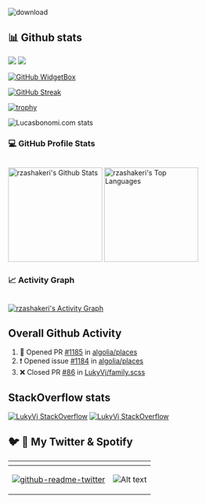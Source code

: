 ![download](https://user-images.githubusercontent.com/1630200/171373072-354f6264-690c-4c8d-a5c9-dd5094e4d35e.png)

<!--
**LukyVj/LukyVj** is a ✨ _special_ ✨ repository because its `README.md` (this file) appears on your GitHub profile.

Here are some ideas to get you started:

- 🔭 I’m currently working on ...
- 🌱 I’m currently learning ...
- 👯 I’m looking to collaborate on ...
- 🤔 I’m looking for help with ...
- 💬 Ask me about ...
- 📫 How to reach me: ...
- 😄 Pronouns: ...
- ⚡ Fun fact: ...
-->

## 📊 Github stats
![](https://komarev.com/ghpvc/?username=LukyVj&label=PROFILE+VIEWS) ![](https://gitwar.herokuapp.com/badge?username=LukyVj&style=flat-square)

[![GitHub WidgetBox](https://github-widgetbox.vercel.app/api/profile?username=LukyVj&data=followers,repositories,stars,commits)](https://github.com/Jurredr/github-widgetbox)

[![GitHub Streak](https://github-readme-streak-stats.herokuapp.com?user=LukyVj&theme=github-light&hide_border=true)](https://git.io/streak-stats)

[![trophy](https://github-profile-trophy.vercel.app/?username=lukyvj&theme=algolia)](https://github.com/ryo-ma/github-profile-trophy)

![Lucasbonomi.com stats](https://pagespeed-insights.herokuapp.com/?url=https://lucasbonomi.com)


### 💻 GitHub Profile Stats
  <br/>
    <a href="https://github.com/anuraghazra/github-readme-stats"><img alt="rzashakeri's Github Stats" src="https://github-readme-stats.vercel.app/api/?username=lukyvj&show_icons=true&count_private=true&theme=default&hide_border=true&bg_color=fff&title_color=00E676&icon_color=00E676" height="192px"/></a>
  <a href="https://github.com/anuraghazra/github-readme-stats"><img alt="rzashakeri's Top Languages" src="https://github-readme-stats.vercel.app/api/top-langs/?username=lukyvj&langs_count=8&layout=compact&theme=default&hide_border=true&bg_color=fff&title_color=000&icon_color=000&hide=Jupyter%20Notebook" height="192px"/></a>
  <br/>
  
### 📈 Activity Graph
  <br/>
<a href="https://github.com/ashutosh00710/github-readme-activity-graph"><img alt="rzashakeri's Activity Graph" src="https://activity-graph.herokuapp.com/graph/?username=lukyvj&bg_color=fff&color=000&line=00E676&point=000&hide_border=true" /></a>

## Overall Github Activity
<!--START_SECTION:activity-->
1. 💪 Opened PR [#1185](https://github.com/algolia/places/pull/1185) in [algolia/places](https://github.com/algolia/places)
2. ❗️ Opened issue [#1184](https://github.com/algolia/places/issues/1184) in [algolia/places](https://github.com/algolia/places)
3. ❌ Closed PR [#86](https://github.com/LukyVj/family.scss/pull/86) in [LukyVj/family.scss](https://github.com/LukyVj/family.scss)
<!--END_SECTION:activity-->

## StackOverflow stats
[![LukyVj StackOverflow](https://github-readme-stackoverflow.vercel.app/?userID=1331432)](https://stackoverflow.com/users/1331432/lukyvj)
[![LukyVj StackOverflow](https://stackoverflow-badge.herokuapp.com/api/StackOverflowBadge/1331432)](https://stackoverflow.com/users/1331432/lukyvj)



## 🐦 🎵 My Twitter & Spotify

<table data-sourcepos="40:1-43:178">
<thead>
<tr data-sourcepos="40:1-40:8">
<th data-sourcepos="40:2-40:4"></th>
<th data-sourcepos="40:6-40:7"></th>
</tr>
</thead>
<tbody>
<tr data-sourcepos="42:1-42:137">
<td data-sourcepos="42:2-42:135"><a href="https://github.com/gazf/github-readme-twitter"><img src="https://camo.githubusercontent.com/002a2b86254053cc6dd61cb7c53e0845c656aac9a03e1b829c9804e911d4a7e7/68747470733a2f2f6769746875622d726561646d652d747769747465722e67617a662e76657263656c2e6170702f6170693f69643d6c756b79766a" alt="github-readme-twitter" data-canonical-src="https://github-readme-twitter.gazf.vercel.app/api?id=lukyvj" style="max-width: 100%;"></a></td>
<td data-sourcepos="42:0-42:0">
  
  ![Alt text](https://spotify-recently-played-readme.vercel.app/api?user=1129705580)
  
  </td>
</tr>

</tbody>
</table>
